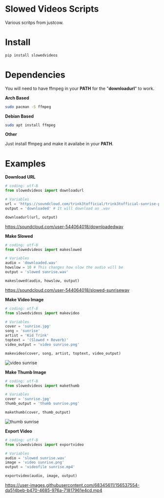 # Slowed Videos Scripts

Various scritps from justcow.


# Install
```sh
pip install slowedvideos
```


# Dependencies

You will need to have ffmpeg in your **PATH** for the "**downloadurl**" to work.


**Arch Based**
```sh
sudo pacman -S ffmpeg
```
  
  
**Debian Based**
```sh
sudo apt install ffmpeg
```
  
  
**Other**

Just install ffmpeg and make it availabe in your **PATH**.


# Examples


**Download URL**
```python
# coding: utf-8
from slowedvideos import downloadurl

# Variables
url = 'https://soundcloud.com/trink3tofficial/trink3tofficial-sunrise-prod-plxce'
output = 'downloaded' # It will download as .wav 

downloadurl(url, output)
```
https://soundcloud.com/user-544064018/downloadedwav


**Make Slowed**
```python
# coding: utf-8
from slowedvideos import makeslowed

# Variables
audio = 'downloaded.wav'
howslow = 10 # This changes how slow the audio will be
output = 'slowed sunrise.wav'

makeslowed(audio, howslow, output)
```
https://soundcloud.com/user-544064018/slowed-sunrisewav


**Make Video Image**
```python
# coding: utf-8
from slowedvideos import makevideo

# Variables
cover = 'sunrise.jpg'
song = 'sunrise'
artist = 'Kid Trink'
toptext = '(Slowed + Reverb)'
video_output = 'video sunrise.png'

makevideo(cover, song, artist, toptext, video_output)
```
![video sunrise](https://user-images.githubusercontent.com/68345611/156537825-23bf7b0a-b106-4223-95f3-f7309185a836.png)


**Make Thumb Image**
```python
# coding: utf-8
from slowedvideos import makethumb

# Variables
cover = 'sunrise.jpg'
thumb_output = 'thumb sunrise.png'

makethumb(cover, thumb_output)
```
![thumb sunrise](https://user-images.githubusercontent.com/68345611/156541806-1d7ccdcf-fc5f-43db-9309-af23147baba8.png)


**Export Video**
```python
# coding: utf-8
from slowedvideos import exportvideo

# Variables
audio = 'slowed sunrise.wav'
image = 'video sunrise.png'
output = 'videofile sunrise.mp4'

exportvideo(audio, image, output)
```
https://user-images.githubusercontent.com/68345611/156537554-da514beb-b470-4685-976a-71817961e4cd.mp4

